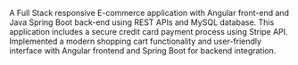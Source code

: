 A Full Stack responsive E-commerce application with Angular front-end and Java Spring Boot back-end using REST APIs and MySQL database.
This application includes a secure credit card payment process using Stripe API.
Implemented a modern shopping cart functionality and user-friendly interface with Angular frontend and Spring Boot for backend integration.



